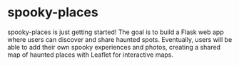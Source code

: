 # spooky-places
spooky-places is just getting started! The goal is to build a Flask web app where users can discover and share haunted spots. Eventually, users will be able to add their own spooky experiences and photos, creating a shared map of haunted places with Leaflet for interactive maps.
